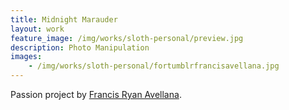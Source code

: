 ```yaml
---
title: Midnight Marauder
layout: work
feature_image: /img/works/sloth-personal/preview.jpg
description: Photo Manipulation
images:
    - /img/works/sloth-personal/fortumblrfrancisavellana.jpg
---
```

Passion project by <a href="https://www.behance.net/francisavellana" target="_blank">Francis Ryan Avellana</a>.
